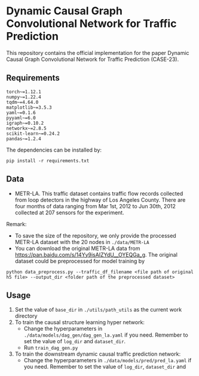 # Dynamic Causal Graph Convolutional Network for Traffic Prediction

This repository contains the official implementation for the paper Dynamic Causal Graph Convolutional Network for Traffic Prediction (CASE-23).

## Requirements

```
torch~=1.12.1
numpy~=1.22.4
tqdm~=4.64.0
matplotlib~=3.5.3
yaml~=0.1.6
pyyaml~=6.0
igraph~=0.10.2
networkx~=2.8.5
scikit-learn~=0.24.2
pandas~=1.2.4
```

The dependencies can be installed by:

```
pip install -r requirements.txt
```

## Data

- METR-LA. This traffic dataset contains traffic flow records collected from loop detectors in the highway of Los Angeles County. There are four months of data ranging from Mar 1st, 2012 to Jun 30th, 2012 collected at 207 sensors for the experiment. 

Remark: 
- To save the size of the repository, we only provide the processed METR-LA dataset with the 20 nodes in `./data/METR-LA`
- You can download the original METR-LA data from https://pan.baidu.com/s/14Yy9isAIZYdU__OYEQGa_g. The original dataset could be preprocessed for model training by

```
python data_preprocess.py --traffic_df_filename <file path of original h5 file> --output_dir <folder path of the preprocessed dataset>
```

## Usage
1. Set the value of `base_dir` in `./utils/path_utils` as the current work directory
2. To train the causal structure learning hyper network: 
    - Change the hyperparameters in `./data/models/dag_gen/dag_gen_la.yaml` if you need. Remember to set the value of `log_dir` and `dataset_dir`.
    - Run `train_dag_gen.py`
3. To train the downstream dynamic causal traffic prediction network:
    - Change the hyperparameters in `./data/models/pred/pred_la.yaml` if you need. Remember to set the value of `log_dir`, `dataset_dir` and
